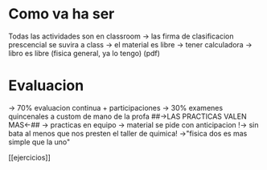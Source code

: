 # Como va ha ser
Todas las actividades son en classroom
-> las firma de clasificacion prescencial se suvira a class
-> el material es libre
		-> tener calculadora
-> libro es libre (fisica general, ya lo tengo)
		(pdf)
# Evaluacion
-> 70% evaluacion continua 
		+ participaciones
-> 30% examenes quincenales a custom de mano de la profa
			##->LAS PRACTICAS VALEN MAS<-##
-> practicas en equipo
-> material se pide con anticipacion
!-> sin bata al menos que nos presten el taller de quimica!
->"fisica dos es mas simple que la uno"


[[ejercicios]]